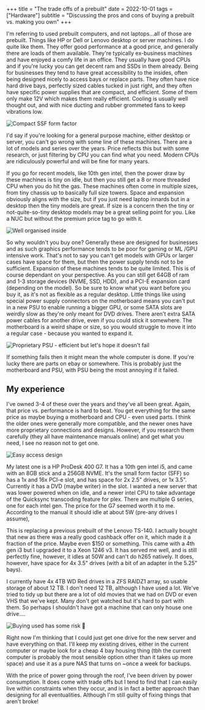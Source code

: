 +++
title =  "The trade offs of a prebuilt"
date =  2022-10-01
tags =  ["Hardware"]
subtitle =  "Discussing the pros and cons of buying a prebuilt vs. making you own"
+++


I'm referring to used prebuilt computers, and not laptops...all of those are prebuilt. Things like HP or Dell or Lenovo desktop or server machines. I do quite like them. They offer good performance at a good price, and generally there are loads of them available. They're typically ex-business machines and have enjoyed a comfy life in an office. They usually have good CPUs and if you're lucky you can get decent ram and SSDs in them already. Being for businesses they tend to have great accessibility to the insides, often being designed nicely to access bays or replace parts. They often have nice hard drive bays, perfectly sized cables tucked in just right, and they often have specific power supplies that are compact, and efficient. Some of them only make 12V which makes them really efficient. Cooling is usually well thought out, and with nice ducting and rubber grommeted fans to keep vibrations low.

![Compact SSF form factor](hp-prodesk-400-g7-1.jpg "Compact SSF form factor")

I'd say if you're looking for a general purpose machine, either desktop or server, you can't go wrong with some line of these machines. There are a lot of models and series over the years. Price reflects this but with some research, or just filtering by CPU you can find what you need. Modern CPUs are ridiculously powerful and will be fine for many years.

If you go for recent models, like 10th gen intel, then the power draw by these machines is tiny on idle, but then you still get a 8 or more threaded CPU when you do hit the gas.  These machines often come in multiple sizes, from tiny chassis up to basically full size towers. Space and expansion obviously aligns with the size, but if you just need laptop innards but in a desktop then the tiny models are great. If size is a concern then the tiny or not-quite-so-tiny desktop models may be a great selling point for you. Like a NUC but without the premium price tag to go with it.

![Well organised inside](hp-prodesk-400-g7-2.jpg "Well organised inside")

So why wouldn't you buy one? Generally these are designed for businesses and as such graphics performance tends to be poor for gaming or ML /GPU intensive work. That's not to say you can't get models with GPUs or larger cases have space for them, but then the power supply tends not to be sufficient. Expansion of these machines tends to be quite limited. This is of course dependant on your perspective. As you can still get 64GB of ram and 1-3 storage devices (NVME, SSD, HDD), and a PCI-E expansion card (depending on the model). So be sure to know what you want before you buy it, as it's not as flexible as a regular desktop. Little things like using special power supply connectors on the motherboard means you can't put in a new PSU to enable running a bigger GPU, or some SATA slots are weirdly slow as they're only meant for DVD drives. There aren't extra SATA power cables for another drive, even if you could stick it somewhere.  The motherboard is a weird shape or size, so you would struggle to move it into a regular case - because you wanted to expand it.

![Proprietary PSU - efficient but let's hope it doesn't fail](hp-prodesk-400-g7-3.jpg "Proprietary PSU - efficient but let's hope it doesn't fail")

If something fails then it might mean the whole computer is done. If you're lucky there are parts on ebay or somewhere. This is probably just the motherboard and PSU, with PSU being the most annoying if it failed.

## My experience

I've owned 3-4 of these over the years and they've all been great. Again, that price vs. performance is hard to beat. You get everything for the same price as maybe buying a motherboard and CPU - even used parts. I think the older ones were generally more compatible, and the newer ones have more proprietary connections and designs. However, if you research them carefully (they all have maintenance manuals online) and get what you need, I see no reason not to get one.

![Easy access design](hp-prodesk-400-g7-4.jpg "Easy access design")

My latest one is a HP ProDesk 400 G7. It has a 10th gen intel i5, and came with an 8GB stick and a 256GB NVME. It's the small form factor (SFF) so has a 1x and 16x PCI-e slot, and has space for 2x 2.5" drives, or 1x 3.5". Currently it has a DVD (maybe writer) in the slot. I wanted a new server that was lower powered when on idle, and a newer intel CPU to take advantage of the Quicksync transcoding feature for plex. There are multiple G series, one for each intel gen. The price for the G7 seemed worth it to me. According to the manual it should idle at about 5W (pre-any drives I assume),

This is replacing a previous prebuilt of the Lenovo TS-140. I actually bought that new as there was a really good cashback offer on it, which made it a fraction of the price. Maybe even $150 or something. This came with a 4th gen i3 but I upgraded it to a Xeon 1246 v3. It has served me well, and is still perfectly fine, however, it idles at 50W and can't do h265 natively. It does, however, have space for 4x 3.5" drives (with a bit of an adapter in the 5.25" bays).

I currently have 4x 4TB WD Red drives in a ZFS RAIDZ1 array, so usable storage of about 12 TB. I don't need 12 TB, although I have used a lot. We've tried to tidy up but there are a lot of old movies that we had on DVD or even VHS that we've kept. Many don't get watched but it's hard to part with them. So perhaps I shouldn't have got a machine that can only house one drive....

![Buying used has some risk 🧹](hp-prodesk-400-g7-thumb.jpg "Buying used has some risk 🧹")

Right now I'm thinking that I could just get one drive for the new server and have everything on that. I'll keep my existing drives, either in the current computer or maybe look for a cheap 4 bay housing thing (tbh the current computer is probably the most sensible option other than it takes up more space) and use it as a pure NAS that turns on ~once a week for backups.

With the price of power going through the roof, I've been driven by power consumption. It does come with trade offs but I tend to find that I can easily live within constraints when they occur, and is in fact a better approach than designing for all eventualities. Although I'm still guilty of fixing things that aren't broke!
